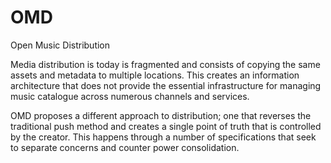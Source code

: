 # OMD
Open Music Distribution

Media distribution is today is fragmented and consists of copying the same assets and metadata to multiple locations. This creates an information architecture that does not provide the essential infrastructure for managing music catalogue across numerous channels and services.

OMD proposes a different approach to distribution; one that reverses the traditional push method and creates a single point of truth that is controlled by the creator. This happens through a number of specifications that seek to separate concerns and counter power consolidation.

